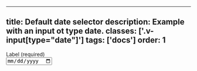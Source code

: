 <!--
 *              Copyright (c) 2025 Visa, Inc.
 *
 * Licensed under the Apache License, Version 2.0 (the "License");
 * you may not use this file except in compliance with the License.
 * You may obtain a copy of the License at
 *
 *         http://www.apache.org/licenses/LICENSE-2.0
 *
 * Unless required by applicable law or agreed to in writing, software
 * distributed under the License is distributed on an "AS IS" BASIS,
 * WITHOUT WARRANTIES OR CONDITIONS OF ANY KIND, either express or implied.
 * See the License for the specific language governing permissions and
 * limitations under the License.
 *
 -->
---
title: Default date selector
description: Example with an input ot type date.
classes: ['.v-input[type="date"]']
tags: ['docs']
order: 1
---

<div class="v-flex v-flex-col v-gap-4">
  <label class="v-label" for="date-selector-default">
    Label (required)
  </label>
  <div class="v-input-container v-surface v-flex-row">
    <input class="v-input" id="date-selector-default" name="date-selector-default" type="date" />
  </div>
</div>
